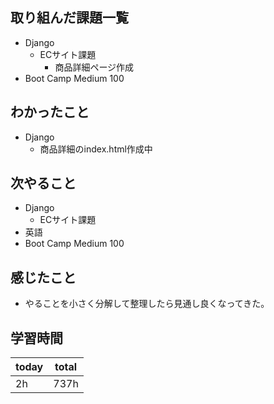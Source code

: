 ## 取り組んだ課題一覧
- Django
	- ECサイト課題
		- 商品詳細ページ作成
- Boot Camp Medium 100
## わかったこと
- Django
	- 商品詳細のindex.html作成中
## 次やること
- Django
	- ECサイト課題
- 英語
- Boot Camp Medium 100
## 感じたこと
- やることを小さく分解して整理したら見通し良くなってきた。
## 学習時間

| today | total |
| ----- | ----- |
| 2h    | 737h  |

